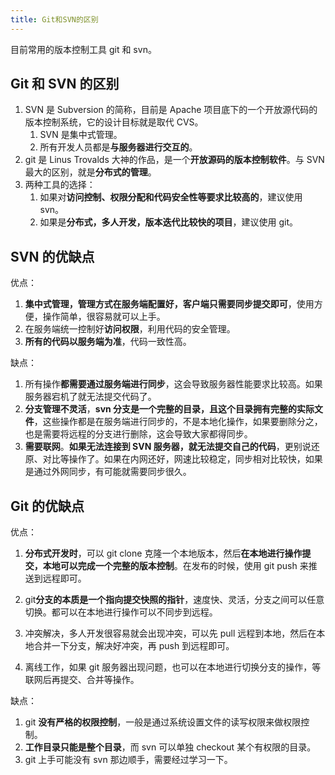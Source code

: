 ```yaml
---
title: Git和SVN的区别
---
```


目前常用的版本控制工具 git 和 svn。

## Git 和 SVN 的区别

1. SVN 是 Subversion 的简称，目前是 Apache 项目底下的一个开放源代码的版本控制系统，它的设计目标就是取代 CVS。
   1. SVN 是集中式管理。
   2. 所有开发人员都是**与服务器进行交互的**。
2. git 是 Linus Trovalds 大神的作品，是一个**开放源码的版本控制软件**。与 SVN 最大的区别，就是**分布式的管理**。
3. 两种工具的选择：
   1. 如果对**访问控制、权限分配和代码安全性等要求比较高的**，建议使用 svn。
   2. 如果是**分布式，多人开发，版本迭代比较快的项目**，建议使用 git。

## SVN 的优缺点

优点：

1. **集中式管理，管理方式在服务端配置好，客户端只需要同步提交即可**，使用方便，操作简单，很容易就可以上手。
2. 在服务端统一控制好**访问权限**，利用代码的安全管理。
3. **所有的代码以服务端为准**，代码一致性高。

缺点：

1. 所有操作**都需要通过服务端进行同步**，这会导致服务器性能要求比较高。如果服务器宕机了就无法提交代码了。
2. **分支管理不灵活**，**svn 分支是一个完整的目录，且这个目录拥有完整的实际文件**，这些操作都是在服务端进行同步的，不是本地化操作，如果要删除分之，也是需要将远程的分支进行删除，这会导致大家都得同步。
3. **需要联网**。**如果无法连接到 SVN 服务器，就无法提交自己的代码**，更别说还原、对比等操作了。如果在内网还好，网速比较稳定，同步相对比较快，如果是通过外网同步，有可能就需要同步很久。

## Git 的优缺点

优点：

1. **分布式开发时**，可以 git clone 克隆一个本地版本，然后**在本地进行操作提交，本地可以完成一个完整的版本控制**。在发布的时候，使用 git push 来推送到远程即可。

2. git**分支的本质是一个指向提交快照的指针**，速度快、灵活，分支之间可以任意切换。都可以在本地进行操作可以不同步到远程。

3. 冲突解决，多人开发很容易就会出现冲突，可以先 pull 远程到本地，然后在本地合并一下分支，解决好冲突，再 push 到远程即可。

4. 离线工作，如果 git 服务器出现问题，也可以在本地进行切换分支的操作，等联网后再提交、合并等操作。

缺点：

1. git **没有严格的权限控制**，一般是通过系统设置文件的读写权限来做权限控制。
2. **工作目录只能是整个目录**，而 svn 可以单独 checkout 某个有权限的目录。
3. git 上手可能没有 svn 那边顺手，需要经过学习一下。
